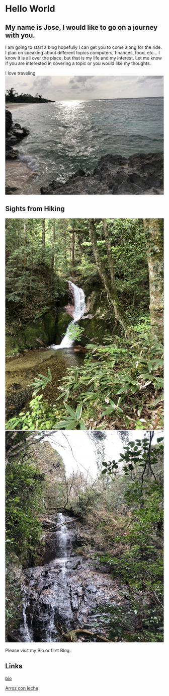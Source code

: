 # Hello World
## My name is Jose, I would like to go on a journey with you. 
I am going to start a blog hopefully I can get you to come along for the ride. I plan on speaking about different topics computers, finances, food, etc...
I know it is all over the place, but that is my life and my interest. Let me know if you are interested in covering a topic or you would like my thoughts.

I love traveling
![ocean](45AF4B34-BC40-444A-8132-C7A6CBAEC522_1_105_c.jpeg)

## Sights from Hiking

![Hiki](7628F439-F585-4B0F-BDA8-A57606F20FB9_1_105_c.jpeg)
![Water fall](A1A14170-E5D2-49B3-808F-35A4CD6D287F_1_105_c.jpeg)

Please visit my Bio or first Blog.

## Links

[bio](bio)

[Arroz con leche](topic)
